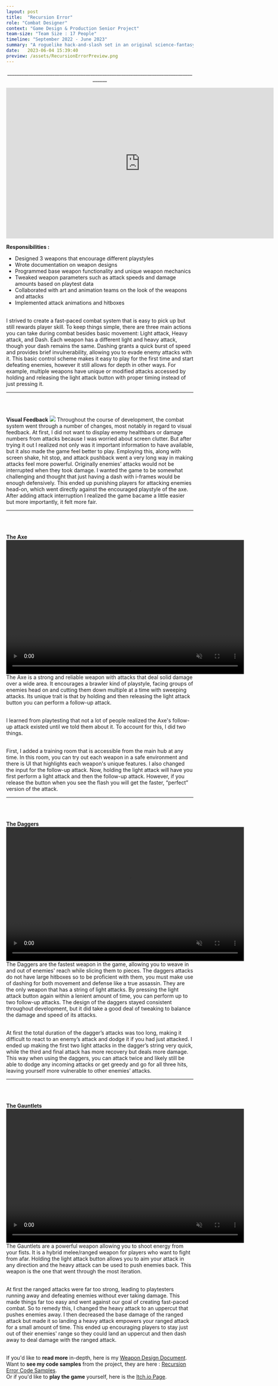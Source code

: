 ```yaml
---
layout: post
title:  "Recursion Error"
role: "Combat Designer"
context: "Game Design & Production Senior Project"
team-size: "Team Size : 17 People"
timeline: "September 2022 - June 2023"
summary: "A roguelike hack-and-slash set in an original science-fantasy world."
date:   2023-06-04 15:39:40
preview: /assets/RecursionErrorPreview.png
---
```

<p align="center">____________________________________________________________________________________</p>
<p align="center">  
<iframe width="720" height="405" src="https://www.youtube.com/embed/OASWarE0Y6E" title="Recursion Error Trailer | Cyber Duck Collective" frameborder="0" allow="accelerometer; autoplay; clipboard-write; encrypted-media; gyroscope; picture-in-picture; web-share" allowfullscreen></iframe>

<b>Responsibilities :</b><br>
  - Designed 3 weapons that encourage different playstyles<br>
  - Wrote documentation on weapon designs<br>
  - Programmed base weapon functionality and unique weapon mechanics<br>
  - Tweaked weapon parameters such as attack speeds and damage amounts based on playtest data<br>
  - Collaborated with art and animation teams on the look of the weapons and attacks<br>
  - Implemented attack animations and hitboxes<br><br>

I strived to create a fast-paced combat system that is easy to pick up but still rewards player skill. To keep things simple, there are three main actions you can take during combat besides basic movement: Light attack, Heavy attack, and Dash. Each weapon has a different light and heavy attack, though your dash remains the same. Dashing grants a quick burst of speed and provides brief invulnerability, allowing you to evade enemy attacks with it. This basic control scheme makes it easy to play for the first time and start defeating enemies, however it still allows for depth in other ways. For example, multiple weapons have unique or modified attacks accessed by holding and releasing the light attack button with proper timing instead of just pressing it.
____________________________________________________________________________________
<br><br>

<b> Visual Feedback</b>
<img src="/assets/RecursionErrorGifs/VisualFeedback.gif">
Throughout the course of development, the combat system went through a number of changes, most notably in regard to visual feedback. At first, I did not want to display enemy healthbars or damage numbers from attacks because I was worried about screen clutter. But after trying it out I realized not only was it important information to have available, but it also made the game feel better to play. Employing this, along with screen shake, hit stop, and attack pushback went a very long way in making attacks feel more powerful. Originally enemies’ attacks would not be interrupted when they took damage. I wanted the game to be somewhat challenging and thought that just having a dash with i-frames would be enough defensively. This ended up punishing players for attacking enemies head-on, which went directly against the encouraged playstyle of the axe. After adding attack interruption I realized the game bacame a little easier but more importantly, it felt more fair.
____________________________________________________________________________________
<br><br>

<b> The Axe</b><br>
<video width="640" height="360" autoplay muted loop>
  <source src="/assets/RecursionErrorVideos/RecursionError_Axe.mp4" type="video/mp4">
</video>
<br>
The Axe is a strong and reliable weapon with attacks that deal solid damage over a wide area. It encourages a brawler kind of playstyle, facing groups of enemies head on and cutting them down multiple at a time with sweeping attacks. Its unique trait is that by holding and then releasing the light attack button you can perform a follow-up attack. <br><br>

I learned from playtesting that not a lot of people realized the Axe's follow-up attack existed until we told them about it. To account for this, I did two things. <br><br>

First, I added a training room that is accessible from the main hub at any time. In this room, you can try out each weapon in a safe environment and there is UI that highlights each weapon's unique features. I also changed the input for the follow-up attack. Now, holding the light attack will have you first perform a light attack and then the follow-up attack. However, if you release the button when you see the flash you will get the faster, “perfect” version of the attack.
____________________________________________________________________________________
<br><br>

<b>The Daggers</b><br>
<video width="640" height="360" autoplay muted loop>
  <source src="/assets/RecursionErrorVideos/RecursionError_Daggers.mp4" type="video/mp4">
</video>
<br>
The Daggers are the fastest weapon in the game, allowing you to weave in and out of enemies' reach while slicing them to pieces. The daggers attacks do not have large hitboxes so to be proficient with them, you must make use of dashing for both movement and defense like a true assassin. They are the only weapon that has a string of light attacks. By pressing the light attack button again within a lenient amount of time, you can perform up to two follow-up attacks. The design of the daggers stayed consistent throughout development, but it did take a good deal of tweaking to balance the damage and speed of its attacks. <br><br>

At first the total duration of the dagger’s attacks was too long, making it difficult to react to an enemy’s attack and dodge it if you had just attacked. I ended up making the first two light attacks in the dagger’s string very quick, while the third and final attack has more recovery but deals more damage. This way when using the daggers, you can attack twice and likely still be able to dodge any incoming attacks or get greedy and go for all three hits, leaving yourself more vulnerable to other enemies’ attacks.
____________________________________________________________________________________
<br><br>

<b>The Gauntlets</b><br>
<video width="640" height="360" autoplay muted loop>
  <source src="/assets/RecursionErrorVideos/RecursionError_Gauntlets.mp4" type="video/mp4">
</video>
<br>
The Gauntlets are a powerful weapon allowing you to shoot energy from your fists. It is a hybrid melee/ranged weapon for players who want to fight from afar. Holding the light attack button allows you to aim your attack in any direction and the heavy attack can be used to push enemies back. This weapon is the one that went through the most iteration. <br><br>

At first the ranged attacks were far too strong, leading to playtesters running away and defeating enemies without ever taking damage. This made things far too easy and went against our goal of creating fast-paced combat. So to remedy this, I changed the heavy attack to an uppercut that pushes enemies away. I then decreased the base damage of the ranged attack but made it so landing a heavy attack empowers your ranged attack for a small amount of time. This ended up encouraging players to stay just out of their enemies' range so they could land an uppercut and then dash away to deal damage with the ranged attack.<br><br>


If you'd like to <b>read more</b> in-depth, here is my <a href="https://docs.google.com/document/d/1bT9IFHqPR0wT22lfVg5XTb69fw_1GM0wqV9EgFpAeLM/edit?usp=sharing"> Weapon Design Document</a>.<br>
Want to <b>see my code samples</b> from the project, they are here : <a href="https://github.com/ShaneMakesGames/Code-Samples/tree/main/Recursion%20Error"> Recursion Error Code Samples</a>.<br>
Or if you'd like to <b>play the game</b> yourself, here is the <a href="https://shanegamedev.itch.io/recursion-error"> Itch.io Page</a>.
</p>
